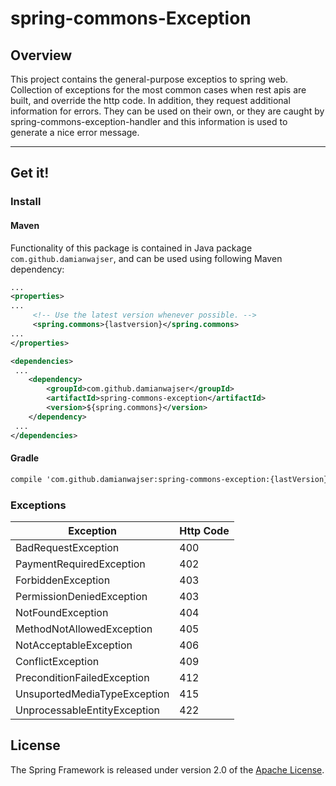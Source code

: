 # spring-commons-Exception
## Overview
This project contains the general-purpose exceptios to spring web.
Collection of exceptions for the most common cases when rest apis are built, and override the http code.
In addition, they request additional information for errors.
They can be used on their own, or they are caught by spring-commons-exception-handler and this information is used to generate a nice error message.

-----

## Get it!
### Install
#### Maven
Functionality of this package is contained in Java package `com.github.damianwajser`, and can be used using following Maven dependency:

```xml
...
<properties>
...
     <!-- Use the latest version whenever possible. -->
     <spring.commons>{lastversion}</spring.commons>
...
</properties>

<dependencies>
 ...
    <dependency>
        <groupId>com.github.damianwajser</groupId>
        <artifactId>spring-commons-exception</artifactId>
        <version>${spring.commons}</version>
    </dependency>
 ...
</dependencies>
 ```
 #### Gradle
 ```xml
 compile 'com.github.damianwajser:spring-commons-exception:{lastVersion}'
 ```
### Exceptions
|Exception|Http Code |
|--|--|
| BadRequestException | 400
| PaymentRequiredException | 402
| ForbiddenException | 403
| PermissionDeniedException | 403
| NotFoundException | 404
| MethodNotAllowedException | 405
| NotAcceptableException|406
| ConflictException | 409
| PreconditionFailedException | 412
| UnsuportedMediaTypeException | 415
| UnprocessableEntityException | 422

## License
The Spring Framework is released under version 2.0 of the [Apache License](http://www.apache.org/licenses/LICENSE-2.0).
